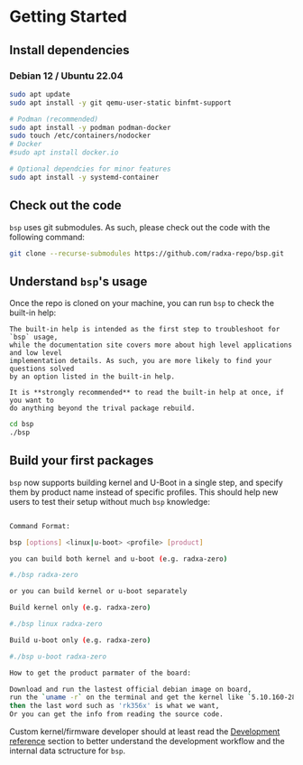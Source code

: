 # Getting Started

## Install dependencies

### Debian 12 / Ubuntu 22.04

```bash
sudo apt update
sudo apt install -y git qemu-user-static binfmt-support

# Podman (recommended)
sudo apt install -y podman podman-docker
sudo touch /etc/containers/nodocker
# Docker
#sudo apt install docker.io

# Optional dependcies for minor features
sudo apt install -y systemd-container
```

## Check out the code

`bsp` uses git submodules. As such, please check out the code with the following command:

```bash
git clone --recurse-submodules https://github.com/radxa-repo/bsp.git
```

## Understand `bsp`'s usage

Once the repo is cloned on your machine, you can run `bsp` to check the built-in help:

```admonish tip
The built-in help is intended as the first step to troubleshoot for `bsp` usage,
while the documentation site covers more about high level applications and low level
implementation details. As such, you are more likely to find your questions solved
by an option listed in the built-in help.

It is **strongly recommended** to read the built-in help at once, if you want to
do anything beyond the trival package rebuild.
```

```bash
cd bsp
./bsp
```

## Build your first packages

`bsp` now supports building kernel and U-Boot in a single step, and specify them
by product name instead of specific profiles. This should help new users to test
their setup without much `bsp` knowledge:

```bash

Command Format:

bsp [options] <linux|u-boot> <profile> [product]

you can build both kernel and u-boot (e.g. radxa-zero)

#./bsp radxa-zero

or you can build kernel or u-boot separately

Build kernel only (e.g. radxa-zero)

#./bsp linux radxa-zero

Build u-boot only (e.g. radxa-zero)

#./bsp u-boot radxa-zero

How to get the product parmater of the board:

Download and run the lastest official debian image on board,
run the `uname -r` on the terminal and get the kernel like `5.10.160-28-rk356x`,
then the last word such as 'rk356x' is what we want,
Or you can get the info from reading the source code.

```

Custom kernel/firmware developer should at least read the [Development reference](dev_flow.md)
section to better understand the development workflow and the internal data
sctructure for `bsp`.
